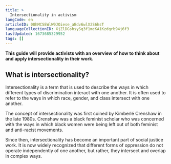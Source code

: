 ```yaml
---
title: >
  Intersectionality in activism
langCode: en
articleID: 0UhMCSEWlW0JOiese_aBdv6wlX2S6hsT
languageCollectionID: XjZlDGshsySq3f1mcKA1Kzdqrb94j6f3
lastUpdated: 1673685329952
tags: []
---
```


**This guide will provide activists with an overview of how to think about and apply intersectionality in their work.**

## What is intersectionality?

Intersectionality is a term that is used to describe the ways in which different types of discrimination interact with one another. It is often used to refer to the ways in which race, gender, and class intersect with one another.

The concept of intersectionality was first coined by Kimberlé Crenshaw in the late 1980s. Crenshaw was a black feminist scholar who was concerned with the ways in which black women were being left out of both feminist and anti-racist movements.

Since then, intersectionality has become an important part of social justice work. It is now widely recognized that different forms of oppression do not operate independently of one another, but rather, they intersect and overlap in complex ways.